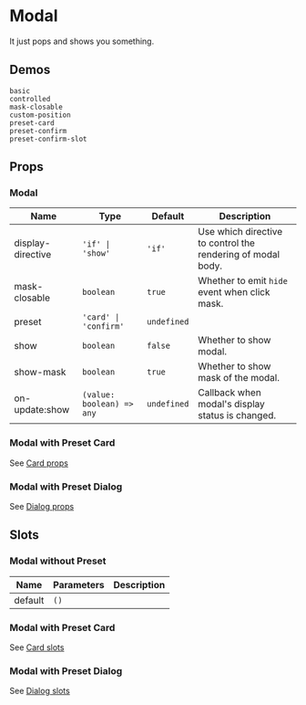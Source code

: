 # Modal

It just pops and shows you something.

## Demos

```demo
basic
controlled
mask-closable
custom-position
preset-card
preset-confirm
preset-confirm-slot
```

## Props

### Modal

| Name | Type | Default | Description |
| --- | --- | --- | --- |
| display-directive | `'if' \| 'show'` | `'if'` | Use which directive to control the rendering of modal body. |
| mask-closable | `boolean` | `true` | Whether to emit `hide` event when click mask. |
| preset | `'card' \| 'confirm'` | `undefined` |  |
| show | `boolean` | `false` | Whether to show modal. |
| show-mask | `boolean` | `true` | Whether to show mask of the modal. |
| on-update:show | `(value: boolean) => any` | `undefined` | Callback when modal's display status is changed. |

### Modal with Preset Card

See [Card props](n-card#Props)

### Modal with Preset Dialog

See [Dialog props](n-dialog#Props)

## Slots

### Modal without Preset

| Name    | Parameters | Description |
| ------- | ---------- | ----------- |
| default | `()`       |             |

### Modal with Preset Card

See [Card slots](n-card#Slots)

### Modal with Preset Dialog

See [Dialog slots](n-dialog#Slots)
